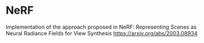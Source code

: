 # NeRF
Implementation of the approach proposed in NeRF: Representing Scenes as Neural Radiance Fields for View Synthesis https://arxiv.org/abs/2003.08934
